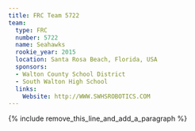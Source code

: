 ```yaml
---
title: FRC Team 5722
team:
  type: FRC
  number: 5722
  name: Seahawks
  rookie_year: 2015
  location: Santa Rosa Beach, Florida, USA
  sponsors:
  - Walton County School District
  - South Walton High School
  links:
    Website: http://WWW.SWHSROBOTICS.COM
---
```


{% include remove_this_line_and_add_a_paragraph %}